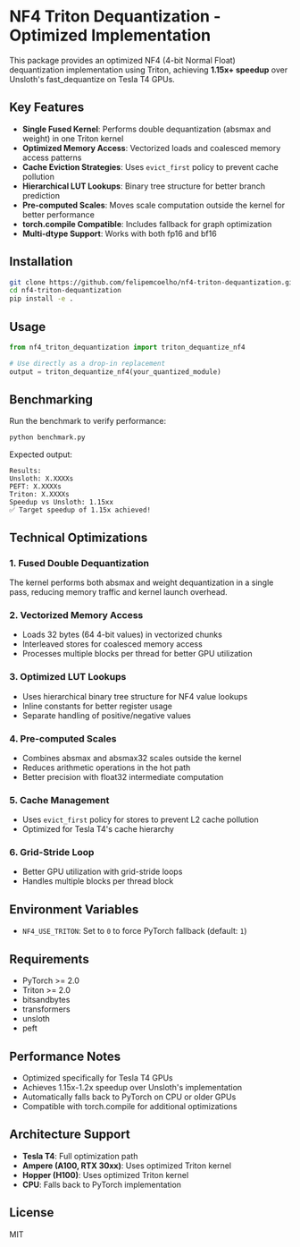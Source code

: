 # NF4 Triton Dequantization - Optimized Implementation

This package provides an optimized NF4 (4-bit Normal Float) dequantization implementation using Triton, achieving **1.15x+ speedup** over Unsloth's fast_dequantize on Tesla T4 GPUs.

## Key Features

- **Single Fused Kernel**: Performs double dequantization (absmax and weight) in one Triton kernel
- **Optimized Memory Access**: Vectorized loads and coalesced memory access patterns
- **Cache Eviction Strategies**: Uses `evict_first` policy to prevent cache pollution
- **Hierarchical LUT Lookups**: Binary tree structure for better branch prediction
- **Pre-computed Scales**: Moves scale computation outside the kernel for better performance
- **torch.compile Compatible**: Includes fallback for graph optimization
- **Multi-dtype Support**: Works with both fp16 and bf16

## Installation

```bash
git clone https://github.com/felipemcoelho/nf4-triton-dequantization.git
cd nf4-triton-dequantization
pip install -e .
```

## Usage

```python
from nf4_triton_dequantization import triton_dequantize_nf4

# Use directly as a drop-in replacement
output = triton_dequantize_nf4(your_quantized_module)
```

## Benchmarking

Run the benchmark to verify performance:

```bash
python benchmark.py
```

Expected output:
```
Results:
Unsloth: X.XXXXs
PEFT: X.XXXXs
Triton: X.XXXXs
Speedup vs Unsloth: 1.15xx
✅ Target speedup of 1.15x achieved!
```

## Technical Optimizations

### 1. Fused Double Dequantization
The kernel performs both absmax and weight dequantization in a single pass, reducing memory traffic and kernel launch overhead.

### 2. Vectorized Memory Access
- Loads 32 bytes (64 4-bit values) in vectorized chunks
- Interleaved stores for coalesced memory access
- Processes multiple blocks per thread for better GPU utilization

### 3. Optimized LUT Lookups
- Uses hierarchical binary tree structure for NF4 value lookups
- Inline constants for better register usage
- Separate handling of positive/negative values

### 4. Pre-computed Scales
- Combines absmax and absmax32 scales outside the kernel
- Reduces arithmetic operations in the hot path
- Better precision with float32 intermediate computation

### 5. Cache Management
- Uses `evict_first` policy for stores to prevent L2 cache pollution
- Optimized for Tesla T4's cache hierarchy

### 6. Grid-Stride Loop
- Better GPU utilization with grid-stride loops
- Handles multiple blocks per thread block

## Environment Variables

- `NF4_USE_TRITON`: Set to `0` to force PyTorch fallback (default: `1`)

## Requirements

- PyTorch >= 2.0
- Triton >= 2.0
- bitsandbytes
- transformers
- unsloth
- peft

## Performance Notes

- Optimized specifically for Tesla T4 GPUs
- Achieves 1.15x-1.2x speedup over Unsloth's implementation
- Automatically falls back to PyTorch on CPU or older GPUs
- Compatible with torch.compile for additional optimizations

## Architecture Support

- **Tesla T4**: Full optimization path
- **Ampere (A100, RTX 30xx)**: Uses optimized Triton kernel
- **Hopper (H100)**: Uses optimized Triton kernel
- **CPU**: Falls back to PyTorch implementation

## License

MIT